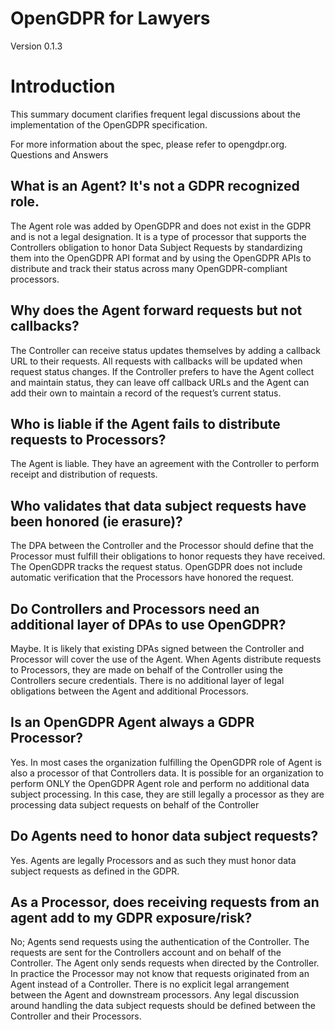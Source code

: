 # OpenGDPR for Lawyers
Version 0.1.3

# Introduction
This summary document clarifies frequent legal discussions about the implementation of the OpenGDPR specification.

For more information about the spec, please refer to opengdpr.org.
Questions and Answers

## What is an Agent?  It's not a GDPR recognized role.
The Agent role was added by OpenGDPR and does not exist in the GDPR and is not a legal designation. It is a type of processor that supports the Controllers obligation to honor  Data Subject Requests by standardizing them into the OpenGDPR API format and by using the OpenGDPR APIs to distribute and track their status across many OpenGDPR-compliant processors.

## Why does the Agent forward requests but not callbacks?
The Controller can receive status updates themselves by adding a callback URL to their requests. All requests with callbacks will be updated when request status changes. If the Controller prefers to have the Agent collect and maintain status, they can leave off callback URLs and the Agent can add their own to maintain a record of the request’s current status.

## Who is liable if the Agent fails to distribute requests to Processors?
The Agent is liable. They have an agreement with the Controller to perform receipt and distribution of requests.


## Who validates that data subject requests have been honored (ie erasure)?
The DPA between the Controller and the Processor should define that the Processor must fulfill their obligations to honor requests they have received. The OpenGDPR tracks the request status. OpenGDPR does not include automatic verification that the Processors have honored the request.

## Do Controllers and Processors need an additional layer of DPAs to use OpenGDPR?
Maybe. It is likely that existing DPAs signed between the Controller and Processor will cover the use of the Agent. When Agents distribute requests to Processors, they are made on behalf of the Controller using the Controllers secure credentials. There is no additional layer of legal obligations between the Agent and additional Processors.

## Is an OpenGDPR Agent always a GDPR Processor?
Yes. In most cases the organization fulfilling the OpenGDPR role of Agent is also a processor of that Controllers data. It is possible for an organization to perform ONLY the OpenGDPR Agent role and perform no additional data subject processing. In this case, they are still legally a processor as they are processing data subject requests on behalf of the Controller

## Do Agents need to honor data subject requests?
Yes. Agents are legally Processors and as such they must honor data subject requests as defined in the GDPR.

## As a Processor, does receiving requests from an agent add to my GDPR exposure/risk?
No; Agents send requests using the authentication of the Controller. The requests are sent for the Controllers account and on behalf of the Controller. The Agent only sends requests when directed by the Controller. In practice the Processor may not know that requests originated from an Agent instead of a Controller. There is no explicit legal arrangement between the Agent and downstream processors. Any legal discussion around handling the data subject requests should be defined between the Controller and their Processors.
